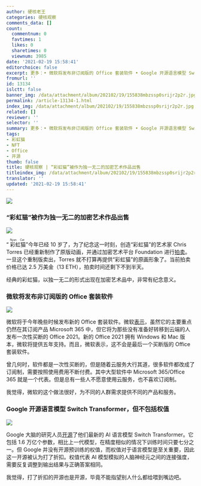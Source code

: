 ```yaml
---
author: 硬核老王
categories: 硬核观察
comments_data: []
count:
  commentnum: 0
  favtimes: 1
  likes: 0
  sharetimes: 0
  viewnum: 3985
date: '2021-02-19 15:58:41'
editorchoice: false
excerpt: 更多：• 微软将发布非订阅版的 Office 套装软件 • Google 开源语言模型 Switch Transformer，但不包括权值
fromurl: ''
id: 13134
islctt: false
banner_img: /data/attachment/album/202102/19/155838mbzssp0srijr2p2r.jpg
permalink: /article-13134-1.html
index_img: /data/attachment/album/202102/19/155838mbzssp0srijr2p2r.jpg
related: []
reviewer: ''
selector: ''
summary: 更多：• 微软将发布非订阅版的 Office 套装软件 • Google 开源语言模型 Switch Transformer，但不包括权值
tags:
- 彩虹猫
- NFT
- Office
- 开源
thumb: false
title: 硬核观察 | “彩虹猫”被作为独一无二的加密艺术作品出售
titleindex_img: /data/attachment/album/202102/19/155838mbzssp0srijr2p2r.jpg
translator: ''
updated: '2021-02-19 15:58:41'
---
```


![](/data/attachment/album/202102/19/155838mbzssp0srijr2p2r.jpg)


### “彩虹猫”被作为独一无二的加密艺术作品出售


![](/data/attachment/album/202102/19/155415vidv31g6t6lb199d.gif)


“<ruby> 彩虹猫 <rt>  Nyan Cat </rt></ruby>”今年已经 10 岁了，为了纪念这一时刻，创造“彩虹猫”的艺术家 Chris Torres 已经重新制作了原版动画，并通过加密艺术平台 Foundation 进行[拍卖](https://foundation.app/NyanCat/nyan-cat-219)。一旦这个重制版卖出，Torres 就不打算再提供“彩虹猫”的原画形象了。当前拍卖价格已达 2.5 万美金（13 ETH），拍卖时间还剩下不到半天。


经典的彩虹猫，以独一无二的形式出现在加密艺术品中，非常有纪念意义。


### 微软将发布非订阅版的 Office 套装软件


![](/data/attachment/album/202102/19/155444czoyfoe9h2m1de62.jpg)


微软将于今年晚些时候发布新的 Office 套装软件。微软[表示](https://www.cnet.com/news/new-version-of-microsoft-office-wont-require-you-to-pay-for-a-subscription/)，虽然它的主要重点仍然在其订阅产品 Microsoft 365 中，但它将为那些没有准备好转移到云端的人发布一次性买断的 Office 2021。新的 Office 2021 拥有 Windows 和 Mac 版本，微软将提供五年支持。而且，微软表示，这不会是最后一个买断版的 Office 套装软件。


曾几何时，软件都是一次性买断的，但是随着云服务大行其道，很多软件都改成了订阅制，需要按照使用费用不断付费。其中大型软件中 Microsoft 365/Office 365 就是一个代表。但是总有一些人不愿意使用云服务，也不喜欢订阅制。


我觉得，微软的这个做法很好，为不同的人群需求提供不同的产品和服务。 


### Google 开源语言模型 Switch Transformer，但不包括权值


![](/data/attachment/album/202102/19/155535dggjj08z3t9gh10l.jpg)


Google 大脑的研究人员[开源](https://www.infoq.com/news/2021/02/google-trillion-parameter-ai/)了他们最新的 AI 语言模型 Switch Transformer。它包括 1.6 万亿个参数，相比上一代模型，在精度相似的情况下训练时间只要七分之一。但 Google 并没有开源预训练的权值，而权值对于语言模型是至关重要，因此这一开源被认为打了折扣。权值代表 AI 模型模拟的人脑神经元之间的连接强度，需要反复调整到输出结果与正确答案相同。


我觉得，打了折扣的开源也是开源，毕竟不能指望别人什么都给喂到嘴边吧。